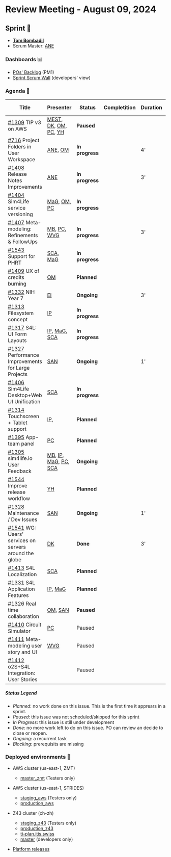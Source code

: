 # Review Meeting - August 09, 2024


## Sprint 🏃
- [**Tom Bombadil**](https://en.wikipedia.org/wiki/Tom_Bombadil)
- Scrum Master: [ANE]

### Dashboards 📊

- [POs' Backlog](https://github.com/orgs/ITISFoundation/projects/15/views/14) (PM1)
- [Sprint Scrum Wall](https://github.com/orgs/ITISFoundation/projects/15/views/11) (developers' view)

### Agenda 📝

| Title                                                       | Presenter                                          | Status          | Completition | Duration | Start-Time |
|-------------------------------------------------------------|----------------------------------------------------|-----------------|--------------|----------|------------|
| [#1309] TIP v3 on AWS                                       | [MEST], [DK], [OM], [PC], [YH]              | **Paused**      |              |          |            |
| [#716] Project Folders in User Workspace                    | [ANE], [OM]                                        | **In progress** |              | 4'       |            |
| [#1408] Release Notes Improvements                          | [ANE]                                              | **In progress** |              | 3'       |            |
| [#1404] Sim4Life service versioning                         | [MaG], [OM], [PC]                                  | **In progress** |              |          |            |
| [#1407] Meta-modeling: Refinements & FollowUps              | [MB], [PC], [WVG]                           | **In progress** |              | 3'       |            |
| [#1543] Support for PHRT                                    | [SCA], [MaG]                                       | **In progress** |              |          |            |
| [#1409] UX of credits burning                               | [OM]                                               | **Planned**     |              |          |            |
| [#1332] NIH Year 7                                          | [EI]                                               | **Ongoing**     |              | 3'       |            |
| [#1313] Filesystem concept                                  | [IP]                                  | **In progress** |              |          |            |
| [#1317] S4L: UI Form Layouts                                | [IP], [MaG], [SCA]                                 | **In progress** |              |          |            |
| [#1327] Performance Improvements for Large Projects         | [SAN]                                              | **Ongoing**     |              |     1'   |            |
| [#1406] Sim4Life Desktop+Web UI Unification                 | [SCA]                                              | **In progress** |              |          |            |
| [#1314] Touchscreen + Tablet support                        | [IP],                                              | **Planned**     |              |          |            |
| [#1395] App-team panel                                      | [PC]                                               | **Planned**     |              |          |            |
| [#1305] sim4life.io User Feedback                           | [MB], [IP], [MaG], [PC], [SCA]                     | **Ongoing**     |              |          |            |
| [#1544] Improve release workflow                            | [YH]                                         | **Planned**     |              |          |            |
| [#1328] Maintenance / Dev Issues                            | [SAN]                                              | **Ongoing**     |              |     1'     |            |
| [#1541] WG: Users' services on servers around the globe     | [DK]                                               | **Done**     |              |    3'    |            |
| [#1413] S4L Localization                                    | [SCA]                                              | **Planned**     |              |          |            |
| [#1331] S4L Application Features                            | [IP], [MaG]                                        | **Planned**     |              |          |            |
| [#1326] Real time collaboration                             | [OM], [SAN]                                  | **Paused**      |              |          |            |
| [#1410] Circuit Simulator                                   | [PC]                                               | Paused          |              |          |            |
| [#1411] Meta-modeling user story and UI                     | [WVG]                                              | Paused          |              |          |            |
| [#1412] o2S+S4L Integration: User Stories                   |                                                    | Paused          |              |          |            |


[#1309]: https://github.com/ITISFoundation/osparc-issues/issues/1309
[#716]: https://github.com/ITISFoundation/osparc-issues/issues/716
[#1408]: https://github.com/ITISFoundation/osparc-issues/issues/1408
[#1404]: https://github.com/ITISFoundation/osparc-issues/issues/1404
[#1407]: https://github.com/ITISFoundation/osparc-issues/issues/1407
[#1543]: https://github.com/ITISFoundation/osparc-issues/issues/1543
[#1409]: https://github.com/ITISFoundation/osparc-issues/issues/1409
[#1332]: https://github.com/ITISFoundation/osparc-issues/issues/1332
[#1313]: https://github.com/ITISFoundation/osparc-issues/issues/1313
[#1317]: https://github.com/ITISFoundation/osparc-issues/issues/1317
[#1327]: https://github.com/ITISFoundation/osparc-issues/issues/1327
[#1406]: https://github.com/ITISFoundation/osparc-issues/issues/1406
[#1314]: https://github.com/ITISFoundation/osparc-issues/issues/1314
[#1395]: https://github.com/ITISFoundation/osparc-issues/issues/1395
[#1305]: https://github.com/ITISFoundation/osparc-issues/issues/1305
[#1544]: https://github.com/ITISFoundation/osparc-issues/issues/1544
[#1328]: https://github.com/ITISFoundation/osparc-issues/issues/1328
[#1541]: https://github.com/ITISFoundation/osparc-issues/issues/1541
[#1413]: https://github.com/ITISFoundation/osparc-issues/issues/1413
[#1331]: https://github.com/ITISFoundation/osparc-issues/issues/1331
[#1326]: https://github.com/ITISFoundation/osparc-issues/issues/1326
[#1410]: https://github.com/ITISFoundation/osparc-issues/issues/1410
[#1411]: https://github.com/ITISFoundation/osparc-issues/issues/1411
[#1412]: https://github.com/ITISFoundation/osparc-issues/issues/1412

[ANE]:https://github.com/GitHK
[BL]:https://github.com/dyollb
[DK]:https://github.com/mrnicegyu11
[EI]:https://github.com/elisabettai
[IP]:https://github.com/ignapas
[MB]:https://github.com/bisgaard-itis
[MD]:https://github.com/matusdrobuliak66
[MEST]:https://github.com/Konohana0608
[MaG]:https://github.com/mguidon
[OM]:https://github.com/odeimaiz
[PC]:https://github.com/pcrespov
[SAN]:https://github.com/sanderegg
[SB]:https://github.com/sbenkler
[SCA]:https://github.com/SCA-ZMT
[TN]:https://github.com/newton1985
[WVG]:https://github.com/wvangeit
[YH]:https://github.com/YuryHrytsuk




##### Status Legend

- _Planned_: no work done on this issue. This is the first time it apprears in a sprint.
- _Paused_: this issue was not scheduled/skipped for this sprint
- _In Progress_: this issue is still under development
- _Done_: no more work left to do on this issue. PO can review an decide to close or reopen.
- _Ongoing_: a recurrent task
- _Blocking_: prerequisits are missing

### Deployed environments 🚀

- AWS cluster (us-east-1, ZMT)
  - [master_zmt](https://sim4life.io) (Testers only)
- AWS cluster (us-east-1, STRIDES)
  - [staging_aws](https://staging.osparc.io) (Testers only)
  - [production_aws](https://osparc.io)
- Z43 cluster (ch-zh)
  - [staging_z43](http://osparc-staging.speag.com) (Testers only)
  - [production_z43](http://osparc.speag.com)
  - [ti-plan.itis.swiss](http://ti-plan.itis.swiss)
  - [master](https://osparc-master.speag.com) (developers only)

- [Platform releases](https://github.com/ITISFoundation/osparc-simcore/releases)
